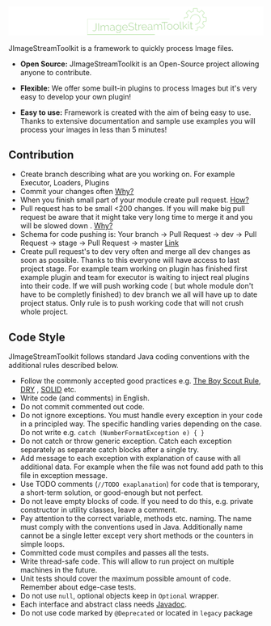 ![Jimage Logo](https://github.com/kmisztal/JImageStreamToolkit/blob/master/Jimage_logo.png)

JImageStreamToolkit is a framework to quickly process Image files.

* **Open Source:**
JImageStreamToolkit is an Open-Source project allowing anyone to contribute.

* **Flexible:**
We offer some built-in plugins to process Images but it's very easy to develop your own plugin!

* **Easy to use:**
Framework is created with the aim of being easy to use. Thanks to extensive documentation and sample use examples you will process your images in less than 5 minutes!

## Contribution
* Create branch describing what are you working on. For example Executor, Loaders, Plugins
* Commit your changes often [Why?](http://www.databasically.com/2011/03/14/git-commit-early-commit-often/)
* When you finish small part of your module create pull request. [How?](https://help.github.com/articles/creating-a-pull-request/)
* Pull request has to be small <200 changes. If you will make big pull request be aware that it might take very long time to merge it and you will be slowed down
. [Why?](http://robertheaton.com/2015/10/26/why-and-how-to-make-smaller-pull-requests/)
* Schema for code pushing is:
Your branch -> Pull Request -> dev -> Pull Request -> stage -> Pull Request -> master
[Link](https://help.github.com/articles/about-pull-request-reviews/)
* Create pull request's to dev very often and merge all dev changes as soon as possible. Thanks to this everyone will have access to last project stage. For example team working on plugin has finished first example plugin and team for executor is waiting to inject real plugins into their code. If we will push working code ( but whole module don't have to be completly finished) to dev branch we all will have up to date project status. Only rule is to push working code that will not crush whole project.



## Code Style

JImageStreamToolkit follows standard Java coding conventions with the additional rules described below.

* Follow the commonly accepted good practices e.g. 
[The Boy Scout Rule](http://programmer.97things.oreilly.com/wiki/index.php/The_Boy_Scout_Rule), 
[DRY](http://programmer.97things.oreilly.com/wiki/index.php/Don%27t_Repeat_Yourself) ,
[SOLID](https://scotch.io/bar-talk/s-o-l-i-d-the-first-five-principles-of-object-oriented-design) 
etc.
* Write code (and comments) in English.
* Do not commit commented out code.
* Do not ignore exceptions. You must handle every exception in your code in a principled way. The specific handling varies depending on the case. Do not write e.g. `catch (NumberFormatException e) { }`
* Do not catch or throw generic exception. Catch each exception separately as separate catch blocks after a single try.
* Add message to each exception with explanation of cause with all additional data. For example when the file was not found add path to this file in exception message.
* Use TODO comments (`//TODO exaplanation`) for code that is temporary, a short-term solution, or good-enough but not perfect.
* Do not leave empty blocks of code. If you need to do this, e.g. private constructor in utility classes, leave a comment.
* Pay attention to the correct variable, methods etc. naming. The name must comply with the conventions used in Java. Additionally name cannot be a single letter except very short methods or the counters in simple loops.
* Committed code must compiles and passes all the tests.
* Write thread-safe code. This will allow to run project on multiple machines in the future.
* Unit tests should cover the maximum possible amount of code. Remember about edge-case tests.
* Do not use `null`, optional objects keep in `Optional` wrapper.
* Each interface and abstract class needs [Javadoc](http://www.oracle.com/technetwork/articles/java/index-137868.html).
* Do not use code marked by `@Deprecated` or located in `legacy` package
